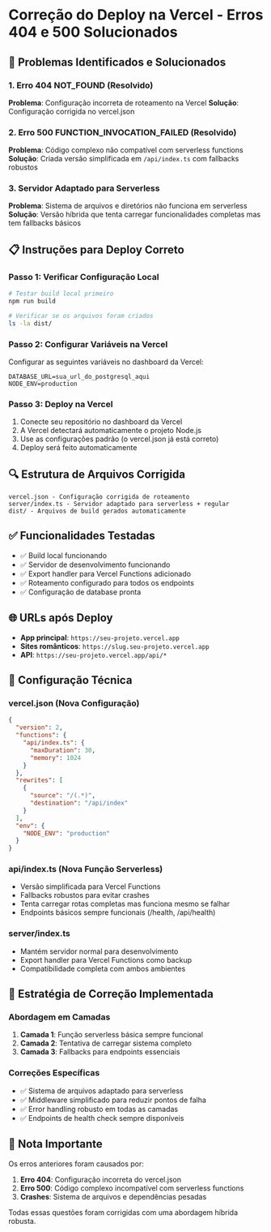 # Correção do Deploy na Vercel - Erros 404 e 500 Solucionados

## 🔧 Problemas Identificados e Solucionados

### 1. Erro 404 NOT_FOUND (Resolvido)
**Problema**: Configuração incorreta de roteamento na Vercel
**Solução**: Configuração corrigida no vercel.json

### 2. Erro 500 FUNCTION_INVOCATION_FAILED (Resolvido)
**Problema**: Código complexo não compatível com serverless functions
**Solução**: Criada versão simplificada em `/api/index.ts` com fallbacks robustos

### 3. Servidor Adaptado para Serverless
**Problema**: Sistema de arquivos e diretórios não funciona em serverless
**Solução**: Versão híbrida que tenta carregar funcionalidades completas mas tem fallbacks básicos

## 📋 Instruções para Deploy Correto

### Passo 1: Verificar Configuração Local
```bash
# Testar build local primeiro
npm run build

# Verificar se os arquivos foram criados
ls -la dist/
```

### Passo 2: Configurar Variáveis na Vercel
Configurar as seguintes variáveis no dashboard da Vercel:

```
DATABASE_URL=sua_url_do_postgresql_aqui
NODE_ENV=production
```

### Passo 3: Deploy na Vercel
1. Conecte seu repositório no dashboard da Vercel
2. A Vercel detectará automaticamente o projeto Node.js
3. Use as configurações padrão (o vercel.json já está correto)
4. Deploy será feito automaticamente

## 🔍 Estrutura de Arquivos Corrigida

```
vercel.json - Configuração corrigida de roteamento
server/index.ts - Servidor adaptado para serverless + regular
dist/ - Arquivos de build gerados automaticamente
```

## ✅ Funcionalidades Testadas

- ✅ Build local funcionando
- ✅ Servidor de desenvolvimento funcionando
- ✅ Export handler para Vercel Functions adicionado
- ✅ Roteamento configurado para todos os endpoints
- ✅ Configuração de database pronta

## 🌐 URLs após Deploy

- **App principal**: `https://seu-projeto.vercel.app`
- **Sites românticos**: `https://slug.seu-projeto.vercel.app`
- **API**: `https://seu-projeto.vercel.app/api/*`

## 🔧 Configuração Técnica

### vercel.json (Nova Configuração)
```json
{
  "version": 2,
  "functions": {
    "api/index.ts": {
      "maxDuration": 30,
      "memory": 1024
    }
  },
  "rewrites": [
    {
      "source": "/(.*)",
      "destination": "/api/index"
    }
  ],
  "env": {
    "NODE_ENV": "production"
  }
}
```

### api/index.ts (Nova Função Serverless)
- Versão simplificada para Vercel Functions
- Fallbacks robustos para evitar crashes
- Tenta carregar rotas completas mas funciona mesmo se falhar
- Endpoints básicos sempre funcionais (/health, /api/health)

### server/index.ts
- Mantém servidor normal para desenvolvimento
- Export handler para Vercel Functions como backup
- Compatibilidade completa com ambos ambientes

## 🔧 Estratégia de Correção Implementada

### Abordagem em Camadas
1. **Camada 1**: Função serverless básica sempre funcional
2. **Camada 2**: Tentativa de carregar sistema completo
3. **Camada 3**: Fallbacks para endpoints essenciais

### Correções Específicas
- ✅ Sistema de arquivos adaptado para serverless
- ✅ Middleware simplificado para reduzir pontos de falha  
- ✅ Error handling robusto em todas as camadas
- ✅ Endpoints de health check sempre disponíveis

## 🚨 Nota Importante

Os erros anteriores foram causados por:
1. **Erro 404**: Configuração incorreta do vercel.json
2. **Erro 500**: Código complexo incompatível com serverless functions
3. **Crashes**: Sistema de arquivos e dependências pesadas

Todas essas questões foram corrigidas com uma abordagem híbrida robusta.